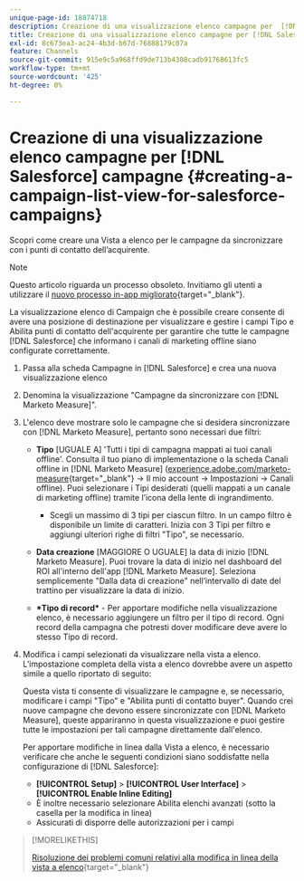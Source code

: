 ```yaml
---
unique-page-id: 18874718
description: Creazione di una visualizzazione elenco campagne per  [!DNL Salesforce Campaigns] - [!DNL Marketo Measure]
title: Creazione di una visualizzazione elenco campagne per [!DNL Salesforce] Campagne
exl-id: 8c673ea3-ac24-4b3d-b67d-76888179c07a
feature: Channels
source-git-commit: 915e9c5a968ffd9de713b4308cadb91768613fc5
workflow-type: tm+mt
source-wordcount: '425'
ht-degree: 0%

---
```


# Creazione di una visualizzazione elenco campagne per [!DNL Salesforce] campagne {#creating-a-campaign-list-view-for-salesforce-campaigns}

Scopri come creare una Vista a elenco per le campagne da sincronizzare con i punti di contatto dell’acquirente.

>[!NOTE]
>
>Questo articolo riguarda un processo obsoleto. Invitiamo gli utenti a utilizzare il [nuovo processo in-app migliorato](/help/channel-tracking-and-setup/offline-channels/custom-campaign-sync.md){target="_blank"}.

La visualizzazione elenco di Campaign che è possibile creare consente di avere una posizione di destinazione per visualizzare e gestire i campi Tipo e Abilita punti di contatto dell&#39;acquirente per garantire che tutte le campagne [!DNL Salesforce] che informano i canali di marketing offline siano configurate correttamente.

1. Passa alla scheda Campagne in [!DNL Salesforce] e crea una nuova visualizzazione elenco
1. Denomina la visualizzazione &quot;Campagne da sincronizzare con [!DNL Marketo Measure]&quot;.
1. L&#39;elenco deve mostrare solo le campagne che si desidera sincronizzare con [!DNL Marketo Measure], pertanto sono necessari due filtri:

   * **Tipo** [UGUALE A] &#39;Tutti i tipi di campagna mappati ai tuoi canali offline&#39;. Consulta il tuo piano di implementazione o la scheda Canali offline in [!DNL Marketo Measure] ([experience.adobe.com/marketo-measure](https://experience.adobe.com/marketo-measure){target="_blank"} -> Il mio account -> Impostazioni -> Canali offline). Puoi selezionare i Tipi desiderati (quelli mappati a un canale di marketing offline) tramite l’icona della lente di ingrandimento.

      * Scegli un massimo di 3 tipi per ciascun filtro. In un campo filtro è disponibile un limite di caratteri. Inizia con 3 Tipi per filtro e aggiungi ulteriori righe di filtri &quot;Tipo&quot;, se necessario.

   * **Data creazione** [MAGGIORE O UGUALE] la data di inizio [!DNL Marketo Measure]. Puoi trovare la data di inizio nel dashboard del ROI all&#39;interno dell&#39;app [!DNL Marketo Measure]. Seleziona semplicemente &quot;Dalla data di creazione&quot; nell’intervallo di date del trattino per visualizzare la data di inizio.
   * **&#42;Tipo di record&#42;** - Per apportare modifiche nella visualizzazione elenco, è necessario aggiungere un filtro per il tipo di record. Ogni record della campagna che potresti dover modificare deve avere lo stesso Tipo di record.

1. Modifica i campi selezionati da visualizzare nella vista a elenco. L’impostazione completa della vista a elenco dovrebbe avere un aspetto simile a quello riportato di seguito:

   Questa vista ti consente di visualizzare le campagne e, se necessario, modificare i campi &quot;Tipo&quot; e &quot;Abilita punti di contatto buyer&quot;. Quando crei nuove campagne che devono essere sincronizzate con [!DNL Marketo Measure], queste appariranno in questa visualizzazione e puoi gestire tutte le impostazioni per tali campagne direttamente dall&#39;elenco.

   Per apportare modifiche in linea dalla Vista a elenco, è necessario verificare che anche le seguenti condizioni siano soddisfatte nella configurazione di [!DNL Salesforce]:

   * **[!UICONTROL Setup]** > **[!UICONTROL User Interface]** > **[!UICONTROL Enable Inline Editing]**
   * È inoltre necessario selezionare Abilita elenchi avanzati (sotto la casella per la modifica in linea)
   * Assicurati di disporre delle autorizzazioni per i campi

>[!MORELIKETHIS]
>
>[Risoluzione dei problemi comuni relativi alla modifica in linea della vista a elenco](http://help.salesforce.com/articleView?id=000003911&amp;language=en_US&amp;type=1){target="_blank"}
